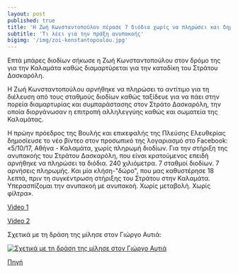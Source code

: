 ```yaml
---
layout: post
published: true
title: 'H Ζωή Κωνσταντοπούλου πέρασε 7 διόδια χωρίς να πληρώσει και δημοσιεύει βίντεο που τη δείχνει να σηκώνει μπάρες'
subtitle: 'Tι λέει για την πράξη ανυπακοής'
bigimg: '/img/zoi-konstantopoulou.jpg'	
---
```


Επτά μπάρες διοδίων σήκωσε η Ζωή Κωνσταντοπούλου στον δρόμο της για την Καλαμάτα καθώς διαμαρτύρεται για την καταδίκη του Στράτου Δασκαρόλη.   

Η Ζωή Κωνσταντοπούλου αρνήθηκε να πληρώσει το αντίτιμο για τη διέλευση από τους σταθμούς διοδίων καθώς ταξίδευε για να πάει στην πορεία διαμαρτυρίας και συμπαράστασης στον Στράτο Δασκαρόλη, την οποία διοργάνωσαν η επιτροπή αλληλεγγύης καθώς και σωματεία της Καλαμάτας.   

Η πρώην πρόεδρος της Βουλής και επικεφαλής της Πλεύσης Ελευθερίας δημοσίευσε το νέο βίντεο στον προσωπικό της λογαριασμό στο Facebook:   «5/10/17, Αθήνα - Καλαμάτα, χωρίς πληρωμή διοδίων. Για την στήριξη της ανυπακοής του Στράτου Δασκαρόλη, που είναι κρατούμενος επειδή αρνήθηκε να πληρώσει τα διόδια. 240 χιλιόμετρα. 7 σταθμοί διοδίων. 7 αρνήσεις πληρωμής. Και μία κλήση-"δώρο", που μας καθυστέρησε 18 λεπτά, πριν τη συγκέντρωση στήριξης του Στράτου στην Καλαμάτα. Υπερασπίζομαι την ανυπακοή με ανυπακοή. Χωρίς μεταβολή. Χωρίς φίλτρα».

[Video 1](https://www.facebook.com/zoe.konstantopoulou.official/videos/1859180787731383/)

[Video 2](https://www.facebook.com/zoe.konstantopoulou.official/videos/1859649504351178/)

Σχετικά με τη δράση της μίλησε στον Γιώργο Αυτιά:

[![Σχετικά με τη δράση της μίλησε στον Γιώργο Αυτιά](http://img.youtube.com/vi/DzEi3-lI1NI/0.jpg)](https://www.youtube.com/watch?v=DzEi3-lI1NI "Σχετικά με τη δράση της μίλησε στον Γιώργο Αυτιά")


[Πηγή](http://www.lifo.gr/now/greece/163279)

